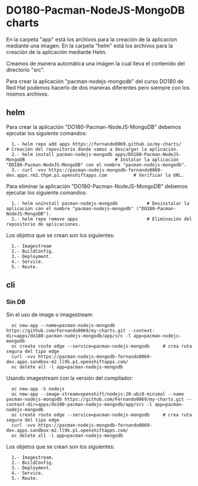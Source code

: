 # DO180-Pacman-NodeJS-MongoDB charts

En la carpeta "app" está los archivos para la creación de la aplicacion mediante una imagen.
En la carpeta "helm" está los archivos para la creación de la aplicación mediante Helm.

Creamos de manera automática una imágen la cual lleva el contenido del directorio "src".

Para crear la aplicación "pacman-nodejs-mongodb" del curso DO180 de Red Hat podemos hacerlo de dos maneras diferentes pero siempre con los mismos archivos.

## helm

Para crear la aplicación "DO180-Pacman-NodeJS-MongoDB" debemos ejecutar los siguiente comandos:
```
  1.- helm repo add apps https://fernando0069.github.io/my-charts/                                         # Creación del repositorio donde vamos a descargar la aplicación.
  2.- helm install pacman-nodejs-mongodb apps/DO180-Pacman-NodeJS-MongoDB                                  # Instalar la aplicación "DO180-Pacman-NodeJS-MongoDB" con el nombre "pacman-nodejs-mongodb".
  3.- curl -vvv https://pacman-nodejs-mongodb-fernando0069-dev.apps.rm2.thpm.p1.openshiftapps.com          # Verificar la URL. 
```

Para eliminar la aplicación "DO180-Pacman-NodeJS-MongoDB" debemos ejecutar los siguiente comandos:
```
  1.- helm uninstall pacman-nodejs-mongodb           # Desinstalar la aplicación con el nombre "pacman-nodejs-mongodb" ("DO180-Pacman-NodeJS-MongoDB").
  2.- helm repo remove apps                          # Eliminación del repositorio de aplicaciones.
```

Los objetos que se crean son los siguientes:
```
  1.- Imagestream
  2.- BuildConfig.
  3.- Deployment.
  4.- Service.
  5.- Route.
```


## cli

### Sin DB
Sin el uso de image o imagestream:
```
  oc new-app --name=pacman-nodejs-mongodb https://github.com/Fernando0069/my-charts.git --context-dir=apps/do180-pacman-nodejs-mongodb/app/src -l app=pacman-nodejs-mongodb
  oc create route edge --service=pacman-nodejs-mongodb     # crea ruta segura del tipo edge
  curl -vvv https://pacman-nodejs-mongodb-fernando0069-dev.apps.sandbox-m2.ll9k.p1.openshiftapps.com/
  oc delete all -l app=pacman-nodejs-mongodb
```

Usando imagestream con la versión del compilador:
```
  oc new-app -S nodejs
  oc new-app --image-stream=openshift/nodejs:20-ubi9-minimal --name pacman-nodejs-mongodb https://github.com/Fernando0069/my-charts.git --context-dir=apps/do180-pacman-nodejs-mongodb/app/src -l app=pacman-nodejs-mongodb
  oc create route edge --service=pacman-nodejs-mongodb     # crea ruta segura del tipo edge
  curl -vvv https://pacman-nodejs-mongodb-fernando0069-dev.apps.sandbox-m2.ll9k.p1.openshiftapps.com/
  oc delete all -l app=pacman-nodejs-mongodb
```

Los objetos que se crean son los siguientes:
```
  1.- Imagestream.
  2.- BuildConfig.
  3.- Deployment.
  4.- Service.
  5.- Route.
```
